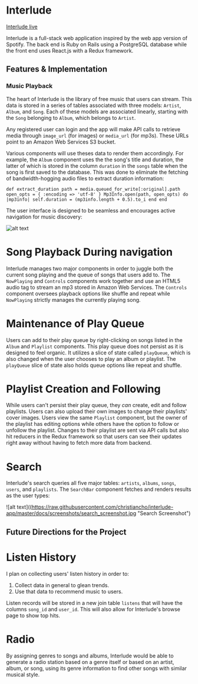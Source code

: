 # Interlude

[Interlude live](http://interludeapp.herokuapp.com/)

Interlude is a full-stack web application inspired by the web app version of Spotify. The back end is Ruby on Rails using a PostgreSQL database while the front end uses React.js with a Redux framework.

## Features & Implementation

### Music Playback

The heart of Interlude is the library of free music that users can stream. This data is stored in a series of tables associated with three models: `Artist`, `Album`, and `Song`. Each of these models are associated linearly, starting with the `Song` belonging to `Album`, which belongs to `Artist`.

Any registered user can login and the app will make API calls to retrieve media through `image_url` (for images) or `media_url` (for mp3s). These URLs point to an Amazon Web Services S3 bucket.

Various components will use theses data to render them accordingly. For example, the `Album` component uses the the song's title and duration, the latter of which is stored in the column `duration` in the `songs` table when the song is first saved to the database. This was done to eliminate the fetching of bandwidth-hogging audio files to extract duration information:

`def extract_duration
    path = media.queued_for_write[:original].path
    open_opts = { :encoding => 'utf-8' }
    Mp3Info.open(path, open_opts) do |mp3info|
      self.duration = (mp3info.length + 0.5).to_i
    end
  end`

The user interface is designed to be seamless and encourages active navigation for music discovery:

![alt text](https://raw.githubusercontent.com/christiancho/interlude-app/master/docs/screenshots/interlude_screenshot.jpg "Interlude Screenshot")

# Song Playback During navigation

Interlude manages two major components in order to juggle both the current song playing and the queue of songs that users add to. The `NowPlaying` and `Controls` components work together and use an HTML5 audio tag to stream an mp3 stored in Amazon Web Services. The `Controls` component oversees playback options like shuffle and repeat while `NowPlaying` strictly manages the currently playing song.

# Maintenance of Play Queue

Users can add to their play queue by right-clicking on songs listed in the `Album` and `Playlist` components. This play queue does not persist as it is designed to feel organic. It utilizes a slice of state called `playQueue`, which is also changed when the user chooses to play an album or playlist. The `playQueue` slice of state also holds queue options like repeat and shuffle.

# Playlist Creation and Following

While users can't persist their play queue, they *can* create, edit and follow playlists. Users can also upload their own images to change their playlists' cover images. Users view the same `Playlist` component, but the owner of the playlist has editing options while others have the option to follow or unfollow the playlist. Changes to their playlist are sent via API calls but also hit reducers in the Redux framework so that users can see their updates right away without having to fetch more data from backend.

# Search

Interlude's search queries all five major tables: `artists`, `albums`, `songs`, `users`, and `playlists`. The `SearchBar` component fetches and renders results as the user types:

![alt text]((https://raw.githubusercontent.com/christiancho/interlude-app/master/docs/screenshots/search_screenshot.jpg "Search Screenshot")

## Future Directions for the Project

# Listen History

I plan on collecting users' listen history in order to:

1. Collect data in general to glean trends.
2. Use that data to recommend music to users.

Listen records will be stored in a new join table `listens` that will have the columns `song_id` and `user_id`. This will also allow for Interlude's browse page to show top hits.

# Radio

By assigning genres to songs and albums, Interlude would be able to generate a radio station based on a genre itself or based on an artist, album, or song, using its genre information to find other songs with similar musical style.
